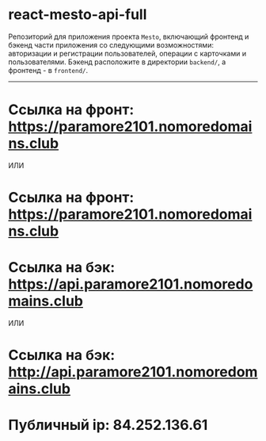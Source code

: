 # react-mesto-api-full
Репозиторий для приложения проекта `Mesto`, включающий фронтенд и бэкенд части приложения со следующими возможностями: авторизации и регистрации пользователей, операции с карточками и пользователями. Бэкенд расположите в директории `backend/`, а фронтенд - в `frontend/`. 

<hr>

# Ссылка на фронт: https://paramore2101.nomoredomains.club

ИЛИ 

# Ссылка на фронт: https://paramore2101.nomoredomains.club


# Ссылка на бэк: https://api.paramore2101.nomoredomains.club

ИЛИ

# Ссылка на бэк: http://api.paramore2101.nomoredomains.club

# Публичный ip: 84.252.136.61